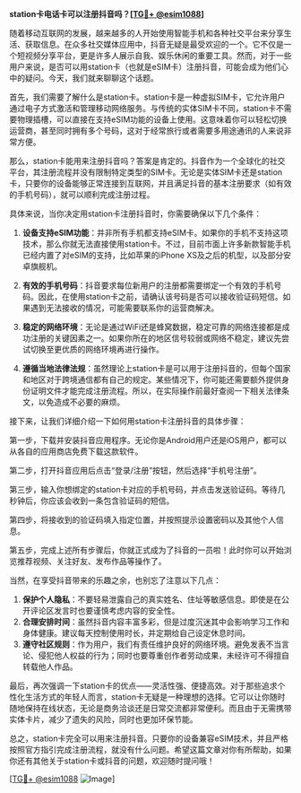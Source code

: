 **station卡电话卡可以注册抖音吗？[[TG💪+ @esim1088](https://t.me/s/esim1088)]**

随着移动互联网的发展，越来越多的人开始使用智能手机和各种社交平台来分享生活、获取信息。在众多社交媒体应用中，抖音无疑是最受欢迎的一个。它不仅是一个短视频分享平台，更是许多人展示自我、娱乐休闲的重要工具。然而，对于一些用户来说，是否可以用station卡（也就是eSIM卡）注册抖音，可能会成为他们心中的疑问。今天，我们就来聊聊这个话题。

首先，我们需要了解什么是station卡。station卡是一种虚拟SIM卡，它允许用户通过电子方式激活和管理移动网络服务。与传统的实体SIM卡不同，station卡不需要物理插槽，可以直接在支持eSIM功能的设备上使用。这意味着你可以轻松切换运营商，甚至同时拥有多个号码，这对于经常旅行或者需要多用途通讯的人来说非常方便。

那么，station卡能用来注册抖音吗？答案是肯定的。抖音作为一个全球化的社交平台，其注册流程并没有限制特定类型的SIM卡。无论是实体SIM卡还是station卡，只要你的设备能够正常连接到互联网，并且满足抖音的基本注册要求（如有效的手机号码），就可以顺利完成注册过程。

具体来说，当你决定用station卡注册抖音时，你需要确保以下几个条件：

1. **设备支持eSIM功能**：并非所有手机都支持eSIM卡。如果你的手机不支持这项技术，那么你就无法直接使用station卡。不过，目前市面上许多新款智能手机已经内置了对eSIM的支持，比如苹果的iPhone XS及之后的机型，以及部分安卓旗舰机。

2. **有效的手机号码**：抖音要求每位新用户的注册都需要绑定一个有效的手机号码。因此，在使用station卡之前，请确认该号码是否可以接收验证码短信。如果遇到无法接收的情况，可能需要联系你的运营商解决。

3. **稳定的网络环境**：无论是通过WiFi还是蜂窝数据，稳定可靠的网络连接都是成功注册的关键因素之一。如果你所在的地区信号较弱或网络不稳定，建议先尝试切换至更优质的网络环境再进行操作。

4. **遵循当地法律法规**：虽然理论上station卡是可以用于注册抖音的，但每个国家和地区对于跨境通信都有自己的规定。某些情况下，你可能还需要额外提供身份证明文件才能完成注册流程。所以，在实际操作前最好查阅一下相关法律条文，以免造成不必要的麻烦。

接下来，让我们详细介绍一下如何用station卡注册抖音的具体步骤：

第一步，下载并安装抖音应用程序。无论你是Android用户还是iOS用户，都可以从各自的应用商店免费下载这款软件。

第二步，打开抖音应用后点击“登录/注册”按钮，然后选择“手机号注册”。

第三步，输入你想绑定的station卡对应的手机号码，并点击发送验证码。等待几秒钟后，你应该会收到一条包含验证码的短信。

第四步，将接收到的验证码填入指定位置，并按照提示设置密码以及其他个人信息。

第五步，完成上述所有步骤后，你就正式成为了抖音的一员啦！此时你可以开始浏览推荐视频、关注好友、发布作品等操作了。

当然，在享受抖音带来的乐趣之余，也别忘了注意以下几点：

1. **保护个人隐私**：不要轻易泄露自己的真实姓名、住址等敏感信息。即使是在公开评论区发言时也要谨慎考虑内容的安全性。
2. **合理安排时间**：虽然抖音内容丰富多彩，但是过度沉迷其中会影响学习工作和身体健康。建议每天控制使用时长，并定期给自己设定休息时间。
3. **遵守社区规则**：作为用户，我们有责任维护良好的网络环境。避免发表不当言论、侵犯他人权益的行为；同时也要尊重创作者劳动成果，未经许可不得擅自转载他人作品。

最后，再次强调一下station卡的优点——灵活性强、便捷高效。对于那些追求个性化生活方式的年轻人而言，station卡无疑是一种理想的选择。它可以让你随时随地保持在线状态，无论是商务洽谈还是日常交流都非常便利。而且由于无需携带实体卡片，减少了遗失的风险，同时也更加环保节能。

总之，station卡完全可以用来注册抖音。只要你的设备兼容eSIM技术，并且严格按照官方指引完成注册流程，就没有什么问题。希望这篇文章对你有所帮助，如果你还有其他关于station卡或抖音的问题，欢迎随时提问哦！

[[TG💪+ @esim1088](https://t.me/s/esim1088) ![Image](https://i.postimg.cc/4NQfJmqS/Snipaste-2025-05-13-00-14-12.png)]